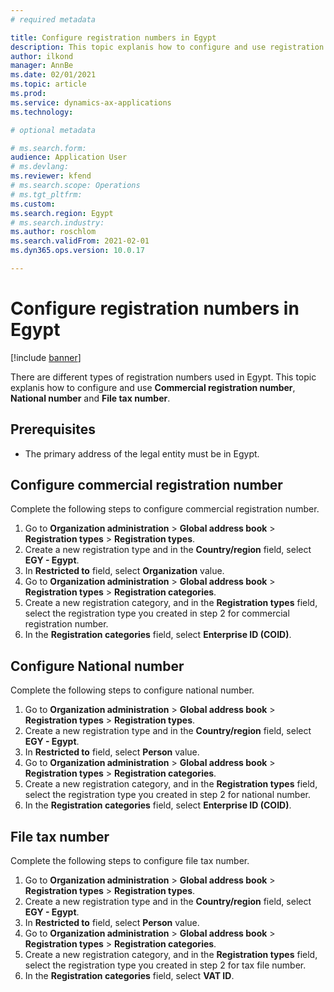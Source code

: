 ```yaml
---
# required metadata

title: Configure registration numbers in Egypt
description: This topic explanis how to configure and use registration numbers in Egypt. 
author: ilkond
manager: AnnBe
ms.date: 02/01/2021
ms.topic: article
ms.prod: 
ms.service: dynamics-ax-applications
ms.technology: 

# optional metadata

# ms.search.form: 
audience: Application User
# ms.devlang: 
ms.reviewer: kfend
# ms.search.scope: Operations
# ms.tgt_pltfrm: 
ms.custom: 
ms.search.region: Egypt
# ms.search.industry: 
ms.author: roschlom
ms.search.validFrom: 2021-02-01
ms.dyn365.ops.version: 10.0.17

---
```


# Configure registration numbers in Egypt

[!include [banner](../includes/banner.md)]

There are different types of registration numbers used in Egypt.
This topic explanis how to configure and use **Commercial registration number**, **National number** and **File tax number**.

## Prerequisites

- The primary address of the legal entity must be in Egypt.

## Configure commercial registration number

Complete the following steps to configure commercial registration number.
1. Go to **Organization administration** > **Global address book** > **Registration types** > **Registration types**.
2. Create a new registration type and in the **Country/region** field, select **EGY - Egypt**.
3. In **Restricted to** field, select **Organization** value.
4. Go to **Organization administration** > **Global address book** > **Registration types** > **Registration categories**.
5. Create a new registration category, and in the **Registration types** field, select the registration type you created in step 2 for commercial registration number.
6. In the **Registration categories** field, select **Enterprise ID (COID)**.

## Configure National number

Complete the following steps to configure national number.
1. Go to **Organization administration** > **Global address book** > **Registration types** > **Registration types**.
2. Create a new registration type and in the **Country/region** field, select **EGY - Egypt**.
3. In **Restricted to** field, select **Person** value.
4. Go to **Organization administration** > **Global address book** > **Registration types** > **Registration categories**.
5. Create a new registration category, and in the **Registration types** field, select the registration type you created in step 2 for national number.
6. In the **Registration categories** field, select **Enterprise ID (COID)**.

## File tax number

Complete the following steps to configure file tax number.
1. Go to **Organization administration** > **Global address book** > **Registration types** > **Registration types**.
2. Create a new registration type and in the **Country/region** field, select **EGY - Egypt**.
3. In **Restricted to** field, select **Person** value.
4. Go to **Organization administration** > **Global address book** > **Registration types** > **Registration categories**.
5. Create a new registration category, and in the **Registration types** field, select the registration type you created in step 2 for tax file number.
6. In the **Registration categories** field, select **VAT ID**.
